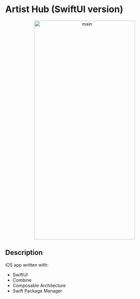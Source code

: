 # Artist Hub (SwiftUI version)

<p align="center">
    <img src="main.gif" width="320" height="692" max-width="80%" alt="main"/>
</p>

## Description

iOS app written with:
- SwiftUI
- Combine
- Composable Architecture
- Swift Package Manager
